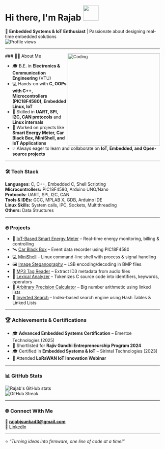 # Hi there, I'm Rajab <img src="https://media.giphy.com/media/hvRJCLFzcasrR4ia7z/giphy.gif" width="50px"> 

🚀 **Embedded Systems & IoT Enthusiast** | Passionate about designing real-time embedded solutions  
![Profile views](https://komarev.com/ghpvc/?username=Rajab-Sunkad&label=Profile%20views&color=0e75b6&style=flat)

---

<!-- Coding GIF aligned properly -->
<img align="right" alt="Coding" width="300" src="https://media.giphy.com/media/qgQUggAC3Pfv687qPC/giphy.gif" />
### 👨‍💻 About Me  

- 🎓 B.E. in **Electronics & Communication Engineering** (VTU)  
- 💻 Hands-on with **C, OOPs with C++, Microcontrollers (PIC18F4580), Embedded Linux, IoT**  
- 🔧 Skilled in **UART, SPI, I2C, CAN protocols** and **Linux internals**  
- 📡 Worked on projects like **Smart Energy Meter, Car Black Box, MiniShell, and IoT Applications**    
- 💡 Always eager to learn and collaborate on **IoT, Embedded, and Open-source projects**  

---

### 🛠️ Tech Stack  
**Languages:** C, C++, Embedded C, Shell Scripting  
**Microcontrollers:** PIC18F4580, Arduino UNO/Nano  
**Protocols:** UART, SPI, I2C, CAN  
**Tools & IDEs:** GCC, MPLAB X, GDB, Arduino IDE  
**Linux Skills:** System calls, IPC, Sockets, Multithreading  
**Others:** Data Structures  

---

### 🔥 Projects  
- 🔌 [IoT-Based Smart Energy Meter](https://github.com/Rajab-Sunkad/Smart-Energy-Meter) – Real-time energy monitoring, billing & controlling 
- 🛰️ [Car Black Box](https://github.com/Rajab-Sunkad/Car-Black-Box) – Event data recorder using PIC18F4580  
- 💻 [MiniShell](https://github.com/Rajab-Sunkad/MiniShell) – Linux command-line shell with process & signal handling  
- 🖼️ [Image Steganography](https://github.com/Rajab-Sunkad/Image-Steganography) – LSB encoding/decoding in BMP files  
- 🎵 [MP3 Tag Reader](https://github.com/Rajab-Sunkad/MP3-Tag-Reader) – Extract ID3 metadata from audio files  
- 📑 [Lexical Analyzer](https://github.com/Rajab-Sunkad/Lexical-Analyzer) – Tokenizes C source code into identifiers, keywords, operators  
- 🔢 [Arbitrary Precision Calculator](https://github.com/Rajab-Sunkad/APC) – Big number arithmetic using linked lists  
- 🔎 [Inverted Search](https://github.com/Rajab-Sunkad/Inverted-Search) – Index-based search engine using Hash Tables & Linked Lists  

---

### 🏆 Achievements & Certifications  
- 🎓 **Advanced Embedded Systems Certification** – Emertxe Technologies (2025)
- 🏅 Shortlisted for **Rajiv Gandhi Entrepreneurship Program 2024**
- 🎓 Certified in **Embedded Systems & IoT** – SirIntel Technologies (2023)      
- 📡 Attended **LoRaWAN IoT Innovation Webinar**  

---

### 📊 GitHub Stats  
![Rajab's GitHub stats](https://github-readme-stats.vercel.app/api?username=Rajab-Sunkad&show_icons=true&theme=radical)  
![GitHub Streak](https://github-readme-streak-stats.herokuapp.com/?user=Rajab-Sunkad&theme=radical)  

---

### 🌐 Connect With Me  
📧 **rajabjsunkad3@gmail.com**  
💼 [LinkedIn](https://www.linkedin.com/in/rajab-sunkad-b9040b270/)  

---

⭐️ *“Turning ideas into firmware, one line of code at a time!”*  
